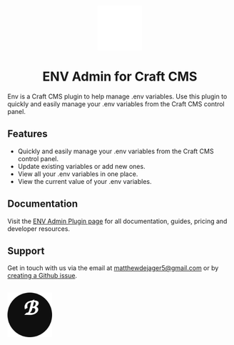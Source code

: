 <p align="center"><img src="src/icon-mask.svg" width="100" height="100" alt="Multie icon"></p>
<h1 align="center">ENV Admin for Craft CMS</h1>

Env is a Craft CMS plugin to help manage .env variables. Use this plugin to quickly and easily manage your .env variables from the Craft CMS control panel.

## Features
- Quickly and easily manage your .env variables from the Craft CMS control panel.
- Update existing variables or add new ones.
- View all your .env variables in one place.
- View the current value of your .env variables.

## Documentation
Visit the [ENV Admin Plugin page](https://plugins.craftcms.com/env-admin) for all documentation, guides, pricing and developer resources.


## Support
Get in touch with us via the email at matthewdejager5@gmail.com or by [creating a Github issue](https://github.com/D3VM4TT/craft-env-admin/issues/new).

<h2></h2>


<img width="100" src="src/boost.svg">


